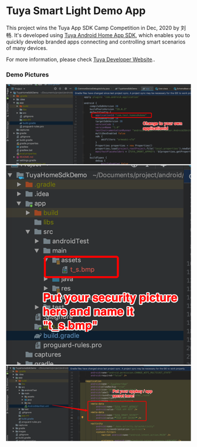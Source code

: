 # Tuya Smart Light Demo App

This project wins the Tuya App SDK Camp Competition in Dec, 2020 by 刘畅. It's developed using [Tuya Android Home App SDK](https://github.com/tuya/tuya-home-android-sdk), which enables you to quickly develop branded apps connecting and controlling smart scenarios of many devices.

For more information, please check [Tuya Developer Website](https://developer.tuya.com/en/docs/iot/app-development/sdk-development/app-sdk-instruction?id=K9kjstc7t376p)..

### Demo Pictures

![image-20191101112723293](./images/image-20191101112723293.png)
![image-20191101112851418](./images/image-20191101112851418.png)
![image-20191101113051694](./images/image-20191101113051694.png)

